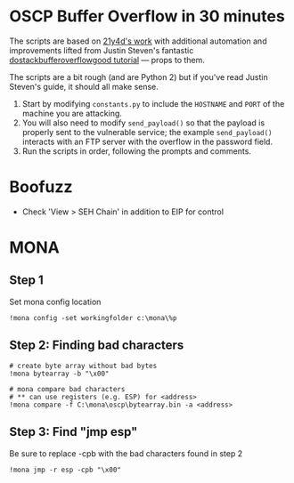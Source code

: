 # OSCP Buffer Overflow in 30 minutes

The scripts are based on [21y4d's work](https://github.com/21y4d/Windows_BufferOverflowx32) with additional automation and improvements lifted from Justin Steven's fantastic [dostackbufferoverflowgood tutorial](https://github.com/justinsteven/dostackbufferoverflowgood) &mdash; props to them.

The scripts are a bit rough (and are Python 2) but if you've read Justin Steven's guide, it should all make sense.

1. Start by modifying `constants.py` to include the `HOSTNAME` and `PORT` of the machine you are attacking.
2. You will also need to modify `send_payload()` so that the payload is properly sent to the vulnerable service; the example `send_payload()` interacts with an FTP server with the overflow in the password field.
3. Run the scripts in order, following the prompts and comments.

# Boofuzz
- Check 'View > SEH Chain' in addition to EIP for control


# MONA
## Step 1 
Set mona config location
```
!mona config -set workingfolder c:\mona\%p
```

## Step 2: Finding bad characters
```
# create byte array without bad bytes
!mona bytearray -b "\x00"

# mona compare bad characters
# ** can use registers (e.g. ESP) for <address>
!mona compare -f C:\mona\oscp\bytearray.bin -a <address>
```

## Step 3: Find "jmp esp" 
Be sure to replace -cpb with the bad characters found in step 2
```
!mona jmp -r esp -cpb "\x00"
```


